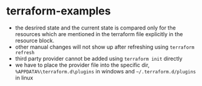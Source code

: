# terraform-examples
- the desrired state and the current state is compared only for the resources which are mentioned in the terraform file explicitly in the resource block.
- other manual changes will not show up after refreshing using ```terraform refresh```
- third party provider cannot be added using ```terraform init``` directly 
- we have to place the provider file into the specific dir, ```%APPDATA%\terraform.d\plugins``` in windows and ```~/.terraform.d/plugins``` in linux